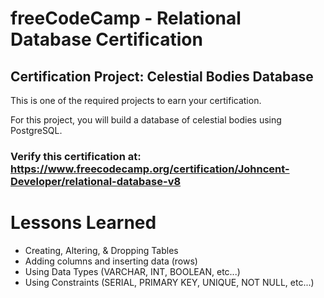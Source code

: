 # freeCodeCamp - Relational Database Certification
## Certification Project: Celestial Bodies Database
This is one of the required projects to earn your certification.

For this project, you will build a database of celestial bodies using PostgreSQL.

### Verify this certification at: https://www.freecodecamp.org/certification/Johncent-Developer/relational-database-v8

# Lessons Learned
* Creating, Altering, & Dropping Tables
* Adding columns and inserting data (rows)
* Using Data Types (VARCHAR, INT, BOOLEAN, etc...)
* Using Constraints (SERIAL, PRIMARY KEY, UNIQUE, NOT NULL, etc...)
